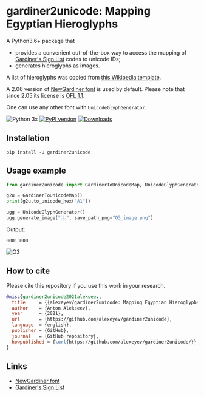 # gardiner2unicode: Mapping Egyptian Hieroglyphs

A Python3.6+ package that 
* provides a convenient out-of-the-box way to access the mapping 
of [Gardiner's Sign List](https://en.wikipedia.org/wiki/Gardiner%27s_sign_list) codes to unicode IDs;
* generates hieroglyphs as images.

A list of hieroglyphs was copied from 
[this Wikipedia template](https://en.wikipedia.org/w/index.php?title=Template:List_of_hieroglyphs&action=edit).

A 2.06 version of [NewGardiner font](https://mjn.host.cs.st-andrews.ac.uk/egyptian/fonts/newgardiner.html) is used
by default. Please note that since 2.05 its license is [OFL 1.1](https://scripts.sil.org/cms/scripts/page.php?item_id=OFL_web).

One can use any other font with `UnicodeGlyphGenerator`.


![Python 3x](https://img.shields.io/badge/python-3.x-blue.svg)
[![PyPI version][pypi_badge]][pypi_link]
[![Downloads](https://pepy.tech/badge/gardiner2unicode)](https://pepy.tech/project/gardiner2unicode)

[pypi_badge]: https://badge.fury.io/py/gardiner2unicode.svg
[pypi_link]: https://pypi.python.org/pypi/gardiner2unicode

## Installation

    pip install -U gardiner2unicode

## Usage example

```python
from gardiner2unicode import GardinerToUnicodeMap, UnicodeGlyphGenerator

g2u = GardinerToUnicodeMap()
print(g2u.to_unicode_hex("A1"))

ugg = UnicodeGlyphGenerator()
ugg.generate_image("𓉓", save_path_png="O3_image.png")
```
Output:

`00013000`

![O3](O3_image.png?raw=true "Generated O3 image: a combination of a house, an oar, a tall loaf and a beer jug.")

## How to cite

Please cite this repository if you use this work in your research.

```bibtex
@misc{gardiner2unicode2021alekseev,
  title     = {{alexeyev/gardiner2unicode: Mapping Egyptian Hieroglyphs}},
  author    = {Anton Alekseev}, 
  year      = {2021},
  url       = {https://github.com/alexeyev/gardiner2unicode},
  language  = {english},
  publisher = {GitHub}, 
  journal   = {GitHub repository},  
  howpublished = {\url{https://github.com/alexeyev/gardiner2unicode/}}, 
}
```

## Links

* [NewGardiner font](https://mjn.host.cs.st-andrews.ac.uk/egyptian/fonts/newgardiner.html)
* [Gardiner's Sign List](https://en.wikipedia.org/wiki/Gardiner%27s_sign_list)